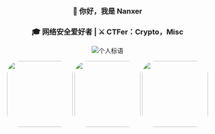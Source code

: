 <div align="center">
  
### 👋 你好，我是 Nanxer

### 🎓 网络安全爱好者 | ⚔️ CTFer：Crypto，Misc

![个人标语](https://readme-typing-svg.demolab.com?font=WDXL+Lubrifont+SC&pause=1000&center=true&vCenter=true&width=435&lines=%E5%AE%88%E6%9C%AC%E5%8F%B8%E5%88%86+%E6%97%A0%E8%B6%8A%E6%97%A0%E5%83%AD+%E8%A1%8C%E7%AB%AF%E5%9D%90%E6%AD%A3+%E6%97%A0%E6%84%A7%E4%BA%8E%E5%BF%83)

</div>

<div align="center">
    <img style="height:150px; border-radius: 30px;" src="https://github-readme-stats.vercel.app/api?username=Nanxer&show_icons=true&theme=radical" />
    <img style="height:150px; border-radius: 30px;" src="https://github-readme-stats.vercel.app/api/top-langs/?username=Nanxer&layout=compact&theme=radical" />
    <img style="height:150px; border-radius: 30px;" src="https://github-readme-activity-graph.vercel.app/graph?username=Nanxer&theme=github-dark&hide_border=true&area=true" />
</div>
